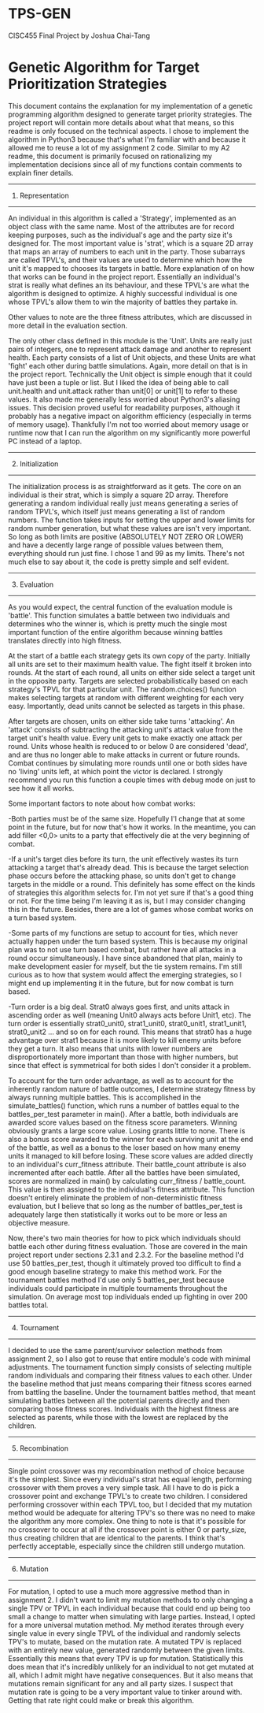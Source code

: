 # TPS-GEN

CISC455 Final Project by Joshua Chai-Tang 

Genetic Algorithm for Target Prioritization Strategies
==================================

This document contains the explanation for my implementation of a genetic programming algorithm designed to generate target priority strategies. The project report will contain more details about what that means, so this readme is only focused on the technical aspects. I chose to implement the algorithm in Python3 because that's what I'm familiar with and because it allowed me to reuse a lot of my assignment 2 code. Similar to my A2 readme, this document is primarily focused on rationalizing my implementation decisions since all of my functions contain comments to explain finer details.

----------------------------------
1. Representation
----------------------------------
An individual in this algorithm is called a 'Strategy', implemented as an object class with the same name. Most of the attributes are for record keeping purposes, such as the individual's age and the party size it's designed for. The most important value is 'strat', which is a square 2D array that maps an array of numbers to each unit in the party. Those subarrays are called TPVL's, and their values are used to determine which how the unit it's mapped to chooses its targets in battle. More explanation of on how that works can be found in the project report. Essentially an individual's strat is really what defines an its behaviour, and these TPVL's are what the algorithm is designed to optimize. A highly successful individual is one whose TPVL's allow them to win the majority of battles they partake in. 

Other values to note are the three fitness attributes, which are discussed in more detail in the evaluation section.

The only other class defined in this module is the 'Unit'. Units are really just pairs of integers, one to represent attack damage and another to represent health. Each party consists of a list of Unit objects, and these Units are what 'fight' each other during battle simulations. Again, more detail on that is in the project report.
Technically the Unit object is simple enough that it could have just been a tuple or list. But I liked the idea of being able to call unit.health and unit.attack rather than unit[0] or unit[1] to refer to these values. It also made me generally less worried about Python3's aliasing issues. This decision proved useful for readability purposes, although it probably has a negative impact on algorithm efficiency (especially in terms of memory usage). Thankfully I'm not too worried about memory usage or runtime now that I can run the algorithm on my significantly more powerful PC instead of a laptop.

----------------------------------
2. Initialization
----------------------------------
The initialization process is as straightforward as it gets. The core on an individual is their strat, which is simply a square 2D array. Therefore generating a random individual really just means generating a series of random TPVL's, which itself just means generating a list of random numbers. The function takes inputs for setting the upper and lower limits for random number generation, but what these values are isn't very important. So long as both limits are positive (ABSOLUTELY NOT ZERO OR LOWER) and have a decently large range of possible values between them, everything should run just fine. I chose 1 and 99 as my limits. There's not much else to say about it, the code is pretty simple and self evident. 

----------------------------------
3. Evaluation
----------------------------------
As you would expect, the central function of the evaluation module is 'battle'. This function simulates a battle between two individuals and determines who the winner is, which is pretty much the single most important function of the entire algorithm because winning battles translates directly into high fitness. 

At the start of a battle each strategy gets its own copy of the party. Initially all units are set to their maximum health value. The fight itself it broken into rounds. At the start of each round, all units on either side select a target unit in the opposite party. Targets are selected probabilistically based on each strategy's TPVL for that particular unit. The random.choices() function makes selecting targets at random with different weighting for each very easy. Importantly, dead units cannot be selected as targets in this phase.

After targets are chosen, units on either side take turns 'attacking'. An 'attack' consists of subtracting the attacking unit's attack value from the target unit's health value. Every unit gets to make exactly one attack per round. Units whose health is reduced to or below 0 are considered 'dead', and are thus no longer able to make attacks in current or future rounds. Combat continues by simulating more rounds until one or both sides have no 'living' units left, at which point the victor is declared. I strongly recommend you run this function a couple times with debug mode on just to see how it all works.

Some important factors to note about how combat works: 

-Both parties must be of the same size. Hopefully I'l change that at some point in the future, but for now that's how it works. In the meantime, you can add filler <0,0> units to a party that effectively die at the very beginning of combat.

-If a unit's target dies before its turn, the unit effectively wastes its turn attacking a target that's already dead. This is because the target selection phase occurs before the attacking phase, so units don't get to change targets in the middle or a round. This definitely has some effect on the kinds of strategies this algorithm selects for. I'm not yet sure if that's a good thing or not. For the time being I'm leaving it as is, but I may consider changing this in the future. Besides, there are a lot of games whose combat works on a turn based system.

-Some parts of my functions are setup to account for ties, which never actually happen under the turn based system. This is because my original plan was to not use turn based combat, but rather have all attacks in a round occur simultaneously. I have since abandoned that plan, mainly to make development easier for myself, but the tie system remains. I'm still curious as to how that system would affect the emerging strategies, so I might end up implementing it in the future, but for now combat is turn based.

-Turn order is a big deal. Strat0 always goes first, and units attack in ascending order as well (meaning Unit0 always acts before Unit1, etc). The turn order is essentially strat0_unit0, strat1_unit0, strat0_unit1, strat1_unit1, strat0_unit2 ... and so on for each round. This means that strat0 has a huge advantage over strat1 because it is more likely to kill enemy units before they get a turn. It also means that units with lower numbers are disproportionately more important than those with higher numbers, but since that effect is symmetrical for both sides I don't consider it a problem. 

To account for the turn order advantage, as well as to account for the inherently random nature of battle outcomes, I determine strategy fitness by always running multiple battles. This is accomplished in the simulate_battles() function, which runs a number of battles equal to the battles_per_test parameter in main(). After a battle, both individuals are awarded score values based on the fitness score parameters. Winning obviously grants a large score value. Losing grants little to none. There is also a bonus score awarded to the winner for each surviving unit at the end of the battle, as well as a bonus to the loser based on how many enemy units it managed to kill before losing. These score values are added directly to an individual's curr_fitness attribute. Their battle_count attribute is also incremented after each battle. After all the battles have been simulated, scores are normalized in main() by calculating curr_fitness / battle_count. This value is then assigned to the individual's fitness attribute.  This function doesn't entirely eliminate the problem of non-deterministic fitness evaluation, but I believe that so long as the number of battles_per_test is adequately large then statistically it works out to be more or less an objective measure.

Now, there's two main theories for how to pick which individuals should battle each other during fitness evaluation. Those are covered in the main project report under sections 2.3.1 and 2.3.2. For the baseline method I'd use 50 battles_per_test, though it ultimately proved too difficult to find a good enough baseline strategy to make this method work. For the tournament battles method I'd use only 5 battles_per_test because individuals could participate in multiple tournaments throughout the simulation. On average most top individuals ended up fighting in over 200 battles total. 

----------------------------------
4. Tournament
----------------------------------
I decided to use the same parent/survivor selection methods from assignment 2, so I also got to reuse that entire module's code with minimal adjustments. The tournament function simply consists of selecting multiple random individuals and comparing their fitness values to each other. Under the baseline method that just means comparing their fitness scores earned from battling the baseline. Under the tournament battles method, that meant simulating battles between all the potential parents directly and then comparing those fitness scores. Individuals with the highest fitness are selected as parents, while those with the lowest are replaced by the children. 

----------------------------------
5. Recombination
----------------------------------
Single point crossover was my recombination method of choice because it's the simplest. Since every individual's strat has equal length, performing crossover with them proves a very simple task. All I have to do is pick a crossover point and exchange TPVL's to create two children. I considered performing crossover within each TPVL too, but I decided that my mutation method would be adequate for altering TPV's so there was no need to make the algorithm any more complex. One thing to note is that it's possible for no crossover to occur at all if the crossover point is either 0 or party_size, thus creating children that are identical to the parents. I think that's perfectly acceptable, especially since the children still undergo mutation.

----------------------------------
6. Mutation
----------------------------------
For mutation, I opted to use a much more aggressive method than in assignment 2. I didn't want to limit my mutation methods to only changing a single TPV or TPVL in each individual because that could end up being too small a change to matter when simulating with large parties. Instead, I opted for a more universal mutation method. My method iterates through every single value in every single TPVL of the individual and randomly selects TPV's to mutate, based on the mutation rate. A mutated TPV is replaced with an entirely new value, generated randomly between the given limits. Essentially this means that every TPV is up for mutation. Statistically this does mean that it's incredibly unlikely for an individual to not get mutated at all, which I admit might have negative consequences. But it also means that mutations remain significant for any and all party sizes. I suspect that mutation rate is going to be a very important value to tinker around with. Getting that rate right could make or break this algorithm.


